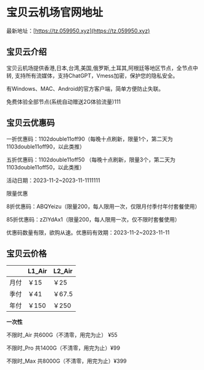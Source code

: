 # 宝贝云机场官网地址

最新地址：[https://tz.059950.xyz](https://tz.059950.xyz)

## 宝贝云介绍

宝贝云机场提供香港,日本,台湾,美国,俄罗斯,土耳其,阿根廷等地区节点，全节点中转, 支持所有流媒体，支持ChatGPT，Vmess加密，保护您的隐私安全。

有Windows、MAC、Android的官方客户端，简单方便防止失联。

免费体验全部节点(系统自动赠送2G体验流量)111

## 宝贝云优惠码

一折优惠码：1102double11off90（每晚十点刷新，限量1个，第二天为1103double11off90，以此类推）

五折优惠码：1102double11off50 （每晚十点刷新，限量3个，第二天为1103double11off50，以此类推）

活动日期：2023-11-2~2023-11-1111111

限量优惠

8折优惠码：ABQYeizu（限量200，每人限用一次，仅限月付季付年付套餐使用）

85折优惠码：zZIYdAx1（限量200，每人限用一次，仅不限时套餐使用）

优惠码数量有限，欲购从速。优惠码有效期：2023-11-2~2023-11-11

## 宝贝云价格

||L1_Air|L2_Air|
|----|----|----|
|月付|￥15|￥25|
|季付|￥41|￥67.5|
|年付|￥150|￥250|

**一次性**

不限时_Air 共600G（不清零，用完为止） ¥55

不限时_Pro 共1400G（不清零，用完为止）¥99

不限时_Max 共8000G（不清零，用完为止）¥399



